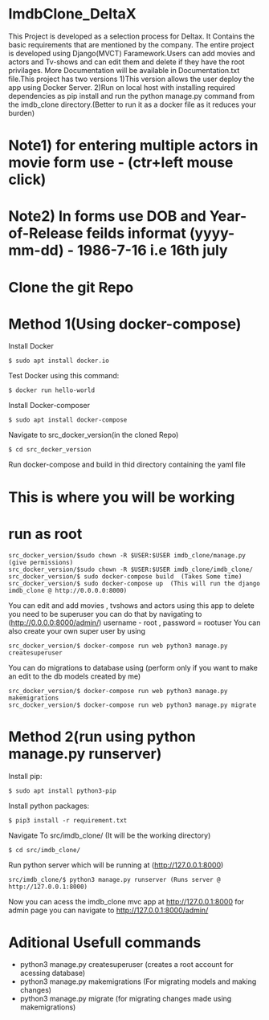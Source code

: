 # ImdbClone_DeltaX
This Project is developed as a selection process for Deltax. It Contains the basic requirements that are mentioned by the company. The entire project is developed using Django(MVCT) Faramework.Users can add movies and actors and Tv-shows and can edit them and delete if they have the root privilages. More Documentation will be available in Documentation.txt file.This project has two versions 1)This version allows the user deploy the app using Docker Server. 2)Run on local host with installing required dependencies as pip install and run the python manage.py command from the imdb_clone directory.(Better to run it as a docker file 
as it reduces your burden)
# Note1) for entering multiple actors in movie form use - (ctr+left mouse click)
# Note2) In forms use DOB and Year-of-Release feilds informat (yyyy-mm-dd) - 1986-7-16 i.e 16th july  
# Clone the git Repo
# Method 1(Using docker-compose)

Install Docker
```
$ sudo apt install docker.io
```
Test Docker using this command:
```
$ docker run hello-world
```
Install Docker-composer
```
$ sudo apt install docker-compose
```
Navigate to src_docker_version(in the cloned Repo)
```
$ cd src_docker_version
```
Run docker-compose and build in thid directory containing the yaml file
# This is where you will be working
# run as root
```
src_docker_version/$sudo chown -R $USER:$USER imdb_clone/manage.py (give permissions)
src_docker_version/$sudo chown -R $USER:$USER imdb_clone/imdb_clone/
src_docker_version/$ sudo docker-compose build  (Takes Some time)
src_docker_version/$ sudo docker-compose up  (This will run the django imdb_clone @ http://0.0.0.0:8000) 
```
You can edit and add movies , tvshows and actors using this app to delete you need to be superuser you can do that by navigating to   
(http://0.0.0.0:8000/admin/) username - root , password = rootuser 
You can also create your own super user by using
```
src_docker_version/$ docker-compose run web python3 manage.py createsuperuser
```
You can do migrations to database using (perform only if you want to make an edit to the db models created by me)
```
src_docker_version/$ docker-compose run web python3 manage.py makemigrations
src_docker_version/$ docker-compose run web python3 manage.py migrate
```

# Method 2(run using python manage.py runserver)
Install pip:
```
$ sudo apt install python3-pip
```
Install python packages:
```
$ pip3 install -r requirement.txt
```
Navigate To src/imdb_clone/ (It will be the working directory)

```
$ cd src/imdb_clone/
```

Run python server which will be running at (http://127.0.0.1:8000)
```
src/imdb_clone/$ python3 manage.py runserver (Runs server @ http://127.0.0.1:8000)
```
Now you can acess the imdb_clone mvc app at http://127.0.0.1:8000
for admin page you can navigate to http://127.0.0.1:8000/admin/

# Aditional Usefull commands
 - python3 manage.py createsuperuser (creates a root account for acessing database) 
 - python3 manage.py makemigrations (For migrating models and making changes)
 - python3 manage.py migrate (for migrating changes made using makemigrations)

